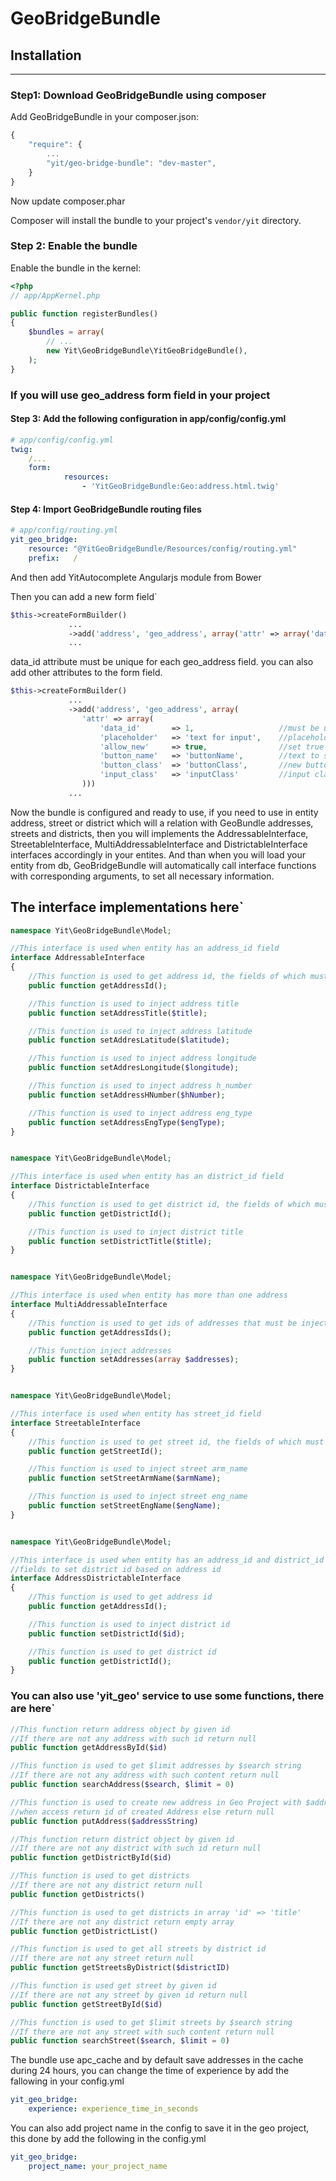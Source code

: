 GeoBridgeBundle
======================

## Installation
-----------------------

### Step1: Download GeoBridgeBundle using composer

Add GeoBridgeBundle in your composer.json:

```js
{
    "require": {
        ...
        "yit/geo-bridge-bundle": "dev-master",
    }
}
```

Now update composer.phar

Composer will install the bundle to your project's `vendor/yit` directory.

### Step 2: Enable the bundle

Enable the bundle in the kernel:

``` php
<?php
// app/AppKernel.php

public function registerBundles()
{
    $bundles = array(
        // ...
        new Yit\GeoBridgeBundle\YitGeoBridgeBundle(),
    );
}
```

### If you will use geo_address form field in your project

#### Step 3: Add the following configuration in app/config/config.yml

``` yaml
# app/config/config.yml
twig:
    /...
    form:
            resources:
                - 'YitGeoBridgeBundle:Geo:address.html.twig'
```

#### Step 4: Import GeoBridgeBundle routing files

``` yaml
# app/config/routing.yml
yit_geo_bridge:
    resource: "@YitGeoBridgeBundle/Resources/config/routing.yml"
    prefix:   /
```

And then add YitAutocomplete Angularjs module from Bower

Then you can add a new form field`

``` php
$this->createFormBuilder()
             ...
             ->add('address', 'geo_address', array('attr' => array('data_id' => 1)))
             ...
```

data_id attribute must be unique for each geo_address field.
you can also add other attributes to the form field.

``` php
$this->createFormBuilder()
             ...
             ->add('address', 'geo_address', array(
                'attr' => array(
                    'data_id'       => 1,                   //must be unique for each such field
                    'placeholder'   => 'text for input',    //placeholder text
                    'allow_new'     => true,                //set true to show new button when address not found
                    'button_name'   => 'buttonName',        //text to show on new button
                    'button_class'  => 'buttonClass',       //new button class
                    'input_class'   => 'inputClass'         //input class
                )))
             ...
```

Now the bundle is configured and ready to use, if you need to use in entity address, street or district which will
a relation with GeoBundle addresses, streets and districts, then you will implements the AddressableInterface,
StreetableInterface, MultiAddressableInterface and DistrictableInterface interfaces accordingly in your entites.
And than when you will load your entity from db, GeoBridgeBundle will automatically call interface functions with
corresponding arguments, to set all necessary information.

## The interface implementations here`

``` php
namespace Yit\GeoBridgeBundle\Model;

//This interface is used when entity has an address_id field
interface AddressableInterface
{
    //This function is used to get address id, the fields of which must be injected
    public function getAddressId();

    //This function is used to inject address title
    public function setAddressTitle($title);

    //This function is used to inject address latitude
    public function setAddresLatitude($latitude);

    //This function is used to inject address longitude
    public function setAddresLongitude($longitude);

    //This function is used to inject address h_number
    public function setAddressHNumber($hNumber);

    //This function is used to inject address eng_type
    public function setAddressEngType($engType);
}


namespace Yit\GeoBridgeBundle\Model;

//This interface is used when entity has an district_id field
interface DistrictableInterface
{
    //This function is used to get district id, the fields of which must be injected
    public function getDistrictId();

    //This function is used to inject district title
    public function setDistrictTitle($title);
}


namespace Yit\GeoBridgeBundle\Model;

//This interface is used when entity has more than one address
interface MultiAddressableInterface
{
    //This function is used to get ids of addresses that must be injected
    public function getAddressIds();

    //This function inject addresses
    public function setAddresses(array $addresses);
}


namespace Yit\GeoBridgeBundle\Model;

//This interface is used when entity has street_id field
interface StreetableInterface
{
    //This function is used to get street id, the fields of which must be injected
    public function getStreetId();

    //This function is used to inject street arm_name
    public function setStreetArmName($armName);

    //This function is used to inject street eng_name
    public function setStreetEngName($engName);
}


namespace Yit\GeoBridgeBundle\Model;

//This interface is used when entity has an address_id and district_id
//fields to set district id based on address id
interface AddressDistrictableInterface
{
    //This function is used to get address id
    public function getAddressId();

    //This function is used to inject district id
    public function setDistrictId($id);

    //This function is used to get district id
    public function getDistrictId();
}
```

### You can also use 'yit_geo' service to use some functions, there are here`

``` php
//This function return address object by given id
//If there are not any address with such id return null
public function getAddressById($id)

//This function is used to get $limit addresses by $search string
//If there are not any address with such content return null
public function searchAddress($search, $limit = 0)

//This function is used to create new address in Geo Project with $addressString title
//when access return id of created Address else return null
public function putAddress($addressString)

//This function return district object by given id
//If there are not any district with such id return null
public function getDistrictById($id)

//This function is used to get districts
//If there are not any district return null
public function getDistricts()

//This function is used to get districts in array 'id' => 'title'
//If there are not any district return empty array
public function getDistrictList()

//This function is used to get all streets by district id
//If there are not any street return null
public function getStreetsByDistrict($districtID)

//This function is used get street by given id
//If there are not any street by given id return null
public function getStreetById($id)

//This function is used to get $limit streets by $search string
//If there are not any street with such content return null
public function searchStreet($search, $limit = 0)
```

The bundle use apc_cache and by default save addresses in the cache during 24 hours,
you can change the time of experience by add the fallowing in your config.yml

```yml
yit_geo_bridge:
    experience: experience_time_in_seconds
```

You can also add project name in the config to save it in the geo project, this
done by add the following in the config.yml

```yml
yit_geo_bridge:
    project_name: your_project_name
```




